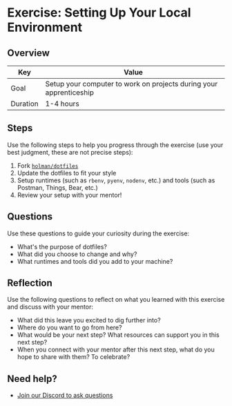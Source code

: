 # Exercise: Setting Up Your Local Environment

## Overview

| Key | Value |
| --- | --- |
| Goal | Setup your computer to work on projects during your apprenticeship |
| Duration | 1-4 hours |

## Steps

Use the following steps to help you progress through the exercise (use your best judgment, these are not precise steps):

1. Fork [`holman/dotfiles`](https://github.com/holman/dotfiles)
2. Update the dotfiles to fit your style
3. Setup runtimes (such as `rbenv`, `pyenv`, `nodenv`, etc.) and tools (such as Postman, Things, Bear, etc.)
3. Review your setup with your mentor!

## Questions

Use these questions to guide your curiosity during the exercise:

- What's the purpose of dotfiles?
- What did you choose to change and why?
- What runtimes and tools did you add to your machine?

## Reflection

Use the following questions to reflect on what you learned with this exercise and discuss with your mentor:

- What did this leave you excited to dig further into? 
- Where do you want to go from here?
- What would be your next step? What resources can support you in this next step?
- When you connect with your mentor after this next step, what do you hope to share with them? To celebrate? 

## Need help?

- [Join our Discord to ask questions](https://discord.gg/bDVYvG3Czd)
